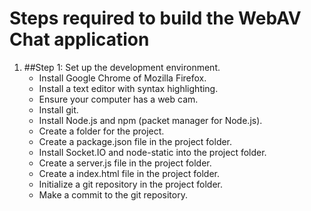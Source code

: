 Steps required to build the WebAV Chat application
==================================================

1. ##Step 1: Set up the development environment.
    *    Install Google Chrome of Mozilla Firefox.
    *    Install a text editor with syntax highlighting.
    *    Ensure your computer has a web cam.
    *    Install git.
    *    Install Node.js and npm (packet manager for Node.js).
    *    Create a folder for the project.
    *    Create a package.json file in the project folder.
    *    Install Socket.IO and node-static into the project folder.
    *    Create a server.js file in the project folder.
    *    Create a index.html file in the project folder.
    *    Initialize a git repository in the project folder.
    *    Make a commit to the git repository.
